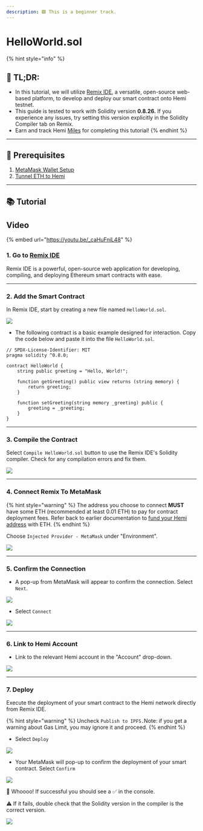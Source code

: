 ```yaml
---
description: 🟩 This is a beginner track.
---
```


# HelloWorld.sol

{% hint style="info" %}
## 📜 **TL;DR:**

* In this tutorial, we will utilize [Remix IDE](https://remix.ethereum.org/), a versatile, open-source web-based platform, to develop and deploy our smart contract onto Hemi testnet.
* This guide is tested to work with Solidity version **0.8.26.** If you experience any issues, try setting this version explicitly in the Solidity Compiler tab on Remix.
* Earn and track Hemi [Miles](https://points.absinthe.network/hemi/start) for completing this tutorial!
{% endhint %}

***

## 🏁 Prerequisites

1. [MetaMask Wallet Setup](../../tutorials/metamask-wallet-setup.md)
2. [Tunnel ETH to Hemi](../../using-hemi/tunneling/tunnel-eth-to-hemi.md)

***

## 📚 Tutorial

## Video

{% embed url="https://youtu.be/_caHuFniL48" %}

### 1. Go to [Remix IDE](https://remix.ethereum.org/)

Remix IDE is a powerful, open-source web application for developing, compiling, and deploying Ethereum smart contracts with ease.

***

### 2. **Add the Smart Contract**

In Remix IDE, start by creating a new file named `HelloWorld.sol`.

![](../../../.gitbook/assets/1c.png)

* The following contract is a basic example designed for interaction. Copy the code below and paste it into the file `HelloWorld.sol`.

```solidity
// SPDX-License-Identifier: MIT
pragma solidity ^0.8.0;

contract HelloWorld {
    string public greeting = "Hello, World!";

    function getGreeting() public view returns (string memory) {
        return greeting;
    }

    function setGreeting(string memory _greeting) public {
        greeting = _greeting;
    }
}
```

***

### **3. Compile the Contract**

Select `Compile HelloWorld.sol` button to use the Remix IDE's Solidity compiler. Check for any compilation errors and fix them.

![](../../../.gitbook/assets/2c.png)

***

### 4. Connect Remix To MetaMask&#x20;

{% hint style="warning" %}
The address you choose to connect **MUST** have some ETH (recommended at least 0.01 ETH) to pay for contract deployment fees. Refer back to earlier documentation to [fund your Hemi address](../../using-hemi/tunneling/tunnel-eth-to-hemi.md) with ETH.&#x20;
{% endhint %}

Choose `Injected Provider - MetaMask` under "Environment".

![](../../../.gitbook/assets/3c.png)

***

### 5. Confirm the Connection

* A pop-up from MetaMask will appear to confirm the connection. Select `Next`.

![](../../../.gitbook/assets/4c.png)

* Select `Connect`

![](../../../.gitbook/assets/5c.png)

***

### 6. Link to Hemi Account

* Link to the relevant Hemi account in the "Account" drop-down.

![](../../../.gitbook/assets/6c.png)

***

### 7. Deploy

Execute the deployment of your smart contract to the Hemi network directly from Remix IDE.

{% hint style="warning" %}
Uncheck `Publish to IPFS.`Note: if you get a warning about Gas Limit, you may ignore it and proceed.&#x20;
{% endhint %}

* Select `Deploy`

![](../../../.gitbook/assets/7c.png)

* Your MetaMask will pop-up to confirm the deployment of your smart contract. Select `Confirm`

![](../../../.gitbook/assets/8c.png)

🥳 Whoooo! If successful you should see a ✅ in the console.

⚠️ If it fails, double check that the Solidity version in the compiler is the correct version.

![](../../../.gitbook/assets/9c.png)
